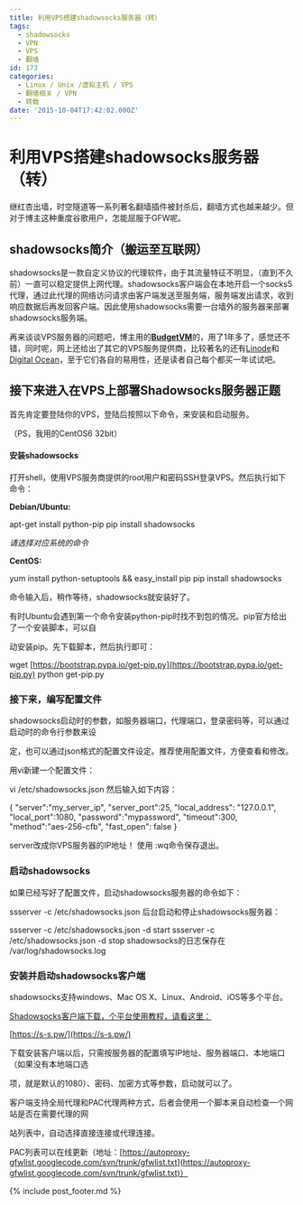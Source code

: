 ```yaml
---
title: 利用VPS搭建shadowsocks服务器（转）
tags:
  - shadowsocks
  - VPN
  - VPS
  - 翻墙
id: 173
categories:
  - Linux / Unix /虚拟主机 / VPS
  - 翻墙相关 / VPN
  - 转载
date: '2015-10-04T17:42:02.000Z'
---
```


# 利用VPS搭建shadowsocks服务器（转）

继红杏出墙，时空隧道等一系列著名翻墙插件被封杀后，翻墙方式也越来越少。但对于博主这种重度谷歌用户，怎能屈服于GFW呢。

## **shadowsocks简介（搬运至互联网）**

shadowsocks是一款自定义协议的代理软件，由于其流量特征不明显，（直到不久前）一直可以稳定提供上网代理。shadowsocks客户端会在本地开启一个socks5代理，通过此代理的网络访问请求由客户端发送至服务端，服务端发出请求，收到响应数据后再发回客户端。因此使用shadowsocks需要一台墙外的服务器来部署shadowsocks服务端。

再来谈谈VPS服务器的问题吧，博主用的[**BudgetVM**](https://www.budgetvm.com/account/aff.php?aff=3228)的，用了1年多了，感觉还不错，同时呢，网上还给出了其它的VPS服务提供商，比较著名的还有[Linode](http://welcome.linode.com/features/?gclid=Cj0KEQjwnMOwBRCAhp-ysqCwypkBEiQAeSy1-basvgxVbtZ7mjtO5aY6BIm307OZrahN_rZLd-bzZ8caAji68P8HAQ)和[Digital Ocean](https://www.digitalocean.com/?utm_source=google&amp;utm_medium=brand_sem&amp;utm_campaign=Brand_Protection&amp;utm_term=digital%20ocean&amp;adgroup=9971414725&amp;matchtype=e&amp;network=g&amp;device=c&amp;position=1t1)，至于它们各自的易用性，还是读者自己每个都买一年试试吧。

## **接下来进入在VPS上部署Shadowsocks服务器正题**

首先肯定要登陆你的VPS，登陆后按照以下命令，来安装和启动服务。

（PS，我用的CentOS6 32bit）

#### **安装shadowsocks**

打开shell，使用VPS服务商提供的root用户和密码SSH登录VPS。然后执行如下命令：

**Debian/Ubuntu:**

apt-get install python-pip pip install shadowsocks

_请选择对应系统的命令_

**CentOS:**

yum install python-setuptools && easy\_install pip pip install shadowsocks

命令输入后，稍作等待，shadowsocks就安装好了。

有时Ubuntu会遇到第一个命令安装python-pip时找不到包的情况。pip官方给出了一个安装脚本，可以自

动安装pip。先下载脚本，然后执行即可：

wget [https://bootstrap.pypa.io/get-pip.py](https://bootstrap.pypa.io/get-pip.py) python get-pip.py

### **接下来，编写配置文件**

shadowsocks启动时的参数，如服务器端口，代理端口，登录密码等，可以通过启动时的命令行参数来设

定，也可以通过json格式的配置文件设定。推荐使用配置文件，方便查看和修改。

用vi新建一个配置文件：

vi /etc/shadowsocks.json 然后输入如下内容：

{  "server":"my\_server\_ip",  "server\_port":25,  "local\_address": "127.0.0.1",  "local\_port":1080,  "password":"mypassword",  "timeout":300,  "method":"aes-256-cfb",  "fast\_open": false }

server改成你VPS服务器的IP地址！ 使用 :wq命令保存退出。

### **启动shadowsocks**

如果已经写好了配置文件，启动shadowsocks服务器的命令如下：

ssserver -c /etc/shadowsocks.json 后台启动和停止shadowsocks服务器：

ssserver -c /etc/shadowsocks.json -d start ssserver -c /etc/shadowsocks.json -d stop shadowsocks的日志保存在 /var/log/shadowsocks.log

### **安装并启动shadowsocks客户端**

shadowsocks支持windows、Mac OS X、Linux、Android、iOS等多个平台。

[Shadowsocks客户端下载，个平台使用教程，请看这里：](https://s-s.pw/)

[https://s-s.pw/](https://s-s.pw/)

下载安装客户端以后，只需按服务器的配置填写IP地址、服务器端口、本地端口（如果没有本地端口选

项，就是默认的1080）、密码、加密方式等参数，启动就可以了。

客户端支持全局代理和PAC代理两种方式，后者会使用一个脚本来自动检查一个网站是否在需要代理的网

站列表中，自动选择直接连接或代理连接。

PAC列表可以在线更新（地址：[https://autoproxy-gfwlist.googlecode.com/svn/trunk/gfwlist.txt](https://autoproxy-gfwlist.googlecode.com/svn/trunk/gfwlist.txt)）





{% include post_footer.md %}